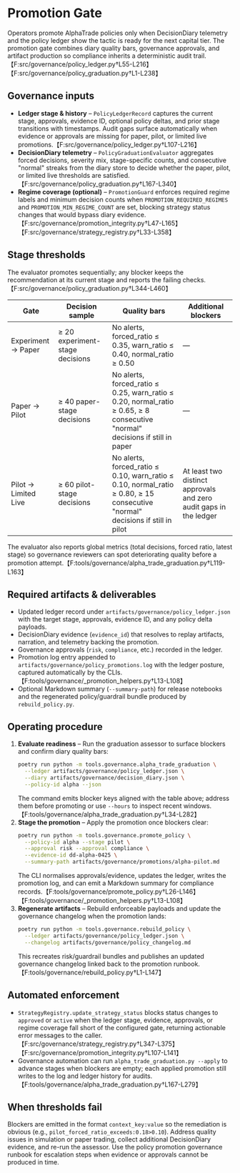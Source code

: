 # Promotion Gate

Operators promote AlphaTrade policies only when DecisionDiary telemetry and the
policy ledger show the tactic is ready for the next capital tier. The promotion
gate combines diary quality bars, governance approvals, and artifact
production so compliance inherits a deterministic audit trail.【F:src/governance/policy_ledger.py†L55-L216】【F:src/governance/policy_graduation.py†L1-L238】

## Governance inputs

* **Ledger stage & history** – `PolicyLedgerRecord` captures the current stage,
  approvals, evidence ID, optional policy deltas, and prior stage transitions
  with timestamps. Audit gaps surface automatically when evidence or approvals
  are missing for paper, pilot, or limited live promotions.【F:src/governance/policy_ledger.py†L107-L216】
* **DecisionDiary telemetry** – `PolicyGraduationEvaluator` aggregates forced
  decisions, severity mix, stage-specific counts, and consecutive "normal"
  streaks from the diary store to decide whether the paper, pilot, or limited
  live thresholds are satisfied.【F:src/governance/policy_graduation.py†L167-L340】
* **Regime coverage (optional)** – `PromotionGuard` enforces required regime
  labels and minimum decision counts when `PROMOTION_REQUIRED_REGIMES` and
  `PROMOTION_MIN_REGIME_COUNT` are set, blocking strategy status changes that
  would bypass diary evidence.【F:src/governance/promotion_integrity.py†L47-L165】【F:src/governance/strategy_registry.py†L33-L358】

## Stage thresholds

The evaluator promotes sequentially; any blocker keeps the recommendation at
its current stage and reports the failing checks.【F:src/governance/policy_graduation.py†L344-L460】

| Gate | Decision sample | Quality bars | Additional blockers |
| --- | --- | --- | --- |
| Experiment → Paper | ≥ 20 experiment-stage decisions | No alerts, forced_ratio ≤ 0.35, warn_ratio ≤ 0.40, normal_ratio ≥ 0.50 | — |
| Paper → Pilot | ≥ 40 paper-stage decisions | No alerts, forced_ratio ≤ 0.25, warn_ratio ≤ 0.20, normal_ratio ≥ 0.65, ≥ 8 consecutive "normal" decisions if still in paper | — |
| Pilot → Limited Live | ≥ 60 pilot-stage decisions | No alerts, forced_ratio ≤ 0.10, warn_ratio ≤ 0.10, normal_ratio ≥ 0.80, ≥ 15 consecutive "normal" decisions if still in pilot | At least two distinct approvals and zero audit gaps in the ledger |

The evaluator also reports global metrics (total decisions, forced ratio,
latest stage) so governance reviewers can spot deteriorating quality before a
promotion attempt.【F:tools/governance/alpha_trade_graduation.py†L119-L163】

## Required artifacts & deliverables

* Updated ledger record under `artifacts/governance/policy_ledger.json` with
  the target stage, approvals, evidence ID, and any policy delta payloads.
* DecisionDiary evidence (`evidence_id`) that resolves to replay artifacts,
  narration, and telemetry backing the promotion.
* Governance approvals (`risk`, `compliance`, etc.) recorded in the ledger.
* Promotion log entry appended to `artifacts/governance/policy_promotions.log`
  with the ledger posture, captured automatically by the CLIs.【F:tools/governance/_promotion_helpers.py†L13-L108】
* Optional Markdown summary (`--summary-path`) for release notebooks and the
  regenerated policy/guardrail bundle produced by `rebuild_policy.py`.

## Operating procedure

1. **Evaluate readiness** – Run the graduation assessor to surface blockers and
   confirm diary quality bars:
   ```bash
   poetry run python -m tools.governance.alpha_trade_graduation \
     --ledger artifacts/governance/policy_ledger.json \
     --diary artifacts/governance/decision_diary.json \
     --policy-id alpha --json
   ```
   The command emits blocker keys aligned with the table above; address them
   before promoting or use `--hours` to inspect recent windows.【F:tools/governance/alpha_trade_graduation.py†L34-L282】
2. **Stage the promotion** – Apply the promotion once blockers clear:
   ```bash
   poetry run python -m tools.governance.promote_policy \
     --policy-id alpha --stage pilot \
     --approval risk --approval compliance \
     --evidence-id dd-alpha-0425 \
     --summary-path artifacts/governance/promotions/alpha-pilot.md
   ```
   The CLI normalises approvals/evidence, updates the ledger, writes the
   promotion log, and can emit a Markdown summary for compliance records.【F:tools/governance/promote_policy.py†L26-L146】【F:tools/governance/_promotion_helpers.py†L13-L108】
3. **Regenerate artifacts** – Rebuild enforceable payloads and update the
   governance changelog when the promotion lands:
   ```bash
   poetry run python -m tools.governance.rebuild_policy \
     --ledger artifacts/governance/policy_ledger.json \
     --changelog artifacts/governance/policy_changelog.md
   ```
   This recreates risk/guardrail bundles and publishes an updated governance
   changelog linked back to the promotion runbook.【F:tools/governance/rebuild_policy.py†L1-L147】

## Automated enforcement

* `StrategyRegistry.update_strategy_status` blocks status changes to `approved`
  or `active` when the ledger stage, evidence, approvals, or regime coverage
  fall short of the configured gate, returning actionable error messages to the
  caller.【F:src/governance/strategy_registry.py†L347-L375】【F:src/governance/promotion_integrity.py†L107-L141】
* Governance automation can run `alpha_trade_graduation.py --apply` to advance
  stages when blockers are empty; each applied promotion still writes to the log
  and ledger history for audits.【F:tools/governance/alpha_trade_graduation.py†L167-L279】

## When thresholds fail

Blockers are emitted in the format `context_key:value` so the remediation is
obvious (e.g., `pilot_forced_ratio_exceeds:0.18>0.10`). Address quality issues
in simulation or paper trading, collect additional DecisionDiary evidence, and
re-run the assessor. Use the policy promotion governance runbook for escalation
steps when evidence or approvals cannot be produced in time.
